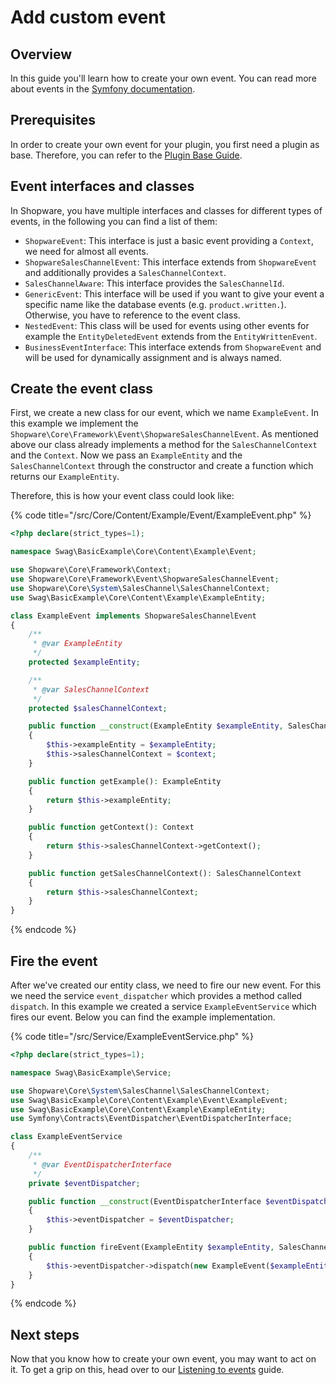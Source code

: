 # Add custom event

## Overview

In this guide you'll learn how to create your own event. You can read more about events in the [Symfony documentation](https://symfony.com/doc/current/event_dispatcher.html). 

## Prerequisites

In order to create your own event for your plugin, you first need a plugin as base. 
Therefore, you can refer to the [Plugin Base Guide](../../plugin-base-guide.md).

## Event interfaces and classes

In Shopware, you have multiple interfaces and classes for different types of events, in the following you can find a list of them:

- `ShopwareEvent`: This interface is just a basic event providing a `Context`, we need for almost all events.
- `ShopwareSalesChannelEvent`: This interface extends from `ShopwareEvent` and additionally provides a `SalesChannelContext`.
- `SalesChannelAware`: This interface provides the `SalesChannelId`.
- `GenericEvent`: This interface will be used if you want to give your event a specific name like the database events (e.g. `product.written.`). Otherwise, you have to reference to the event class.
- `NestedEvent`: This class will be used for events using other events for example the `EntityDeletedEvent` extends from the `EntityWrittenEvent`.
- `BusinessEventInterface`: This interface extends from `ShopwareEvent` and will be used for dynamically assignment and is always named.

## Create the event class

First, we create a new class for our event, which we name `ExampleEvent`. In this example we implement the `Shopware\Core\Framework\Event\ShopwareSalesChannelEvent`.
As mentioned above our class already implements a method for the `SalesChannelContext` and the `Context`. 
Now we pass an `ExampleEntity` and the `SalesChannelContext` through the constructor and create a function which returns our `ExampleEntity`.

Therefore, this is how your event class could look like:

{% code title="<plugin root>/src/Core/Content/Example/Event/ExampleEvent.php" %}
```php
<?php declare(strict_types=1);

namespace Swag\BasicExample\Core\Content\Example\Event;

use Shopware\Core\Framework\Context;
use Shopware\Core\Framework\Event\ShopwareSalesChannelEvent;
use Shopware\Core\System\SalesChannel\SalesChannelContext;
use Swag\BasicExample\Core\Content\Example\ExampleEntity;

class ExampleEvent implements ShopwareSalesChannelEvent
{
    /**
     * @var ExampleEntity
     */
    protected $exampleEntity;

    /**
     * @var SalesChannelContext
     */
    protected $salesChannelContext;

    public function __construct(ExampleEntity $exampleEntity, SalesChannelContext $context)
    {
        $this->exampleEntity = $exampleEntity;
        $this->salesChannelContext = $context;
    }

    public function getExample(): ExampleEntity
    {
        return $this->exampleEntity;
    }

    public function getContext(): Context
    { 
        return $this->salesChannelContext->getContext();
    }

    public function getSalesChannelContext(): SalesChannelContext
    {
        return $this->salesChannelContext;
    }
}
```
{% endcode %}

## Fire the event

After we've created our entity class, we need to fire our new event. For this we need the service `event_dispatcher` which provides a method called `dispatch`.
In this example we created a service `ExampleEventService` which fires our event. Below you can find the example implementation.

{% code title="<plugin root>/src/Service/ExampleEventService.php" %}
```php
<?php declare(strict_types=1);

namespace Swag\BasicExample\Service;

use Shopware\Core\System\SalesChannel\SalesChannelContext;
use Swag\BasicExample\Core\Content\Example\Event\ExampleEvent;
use Swag\BasicExample\Core\Content\Example\ExampleEntity;
use Symfony\Contracts\EventDispatcher\EventDispatcherInterface;

class ExampleEventService
{
    /**
     * @var EventDispatcherInterface
     */
    private $eventDispatcher;

    public function __construct(EventDispatcherInterface $eventDispatcher)
    {
        $this->eventDispatcher = $eventDispatcher;
    }

    public function fireEvent(ExampleEntity $exampleEntity, SalesChannelContext $context)
    {
        $this->eventDispatcher->dispatch(new ExampleEvent($exampleEntity, $context));
    }
}
```
{% endcode %}

## Next steps

Now that you know how to create your own event, you may want to act on it. To get a grip on this, head over to our [Listening to events](../../plugin-fundamentals/listening-to-events.md) guide.